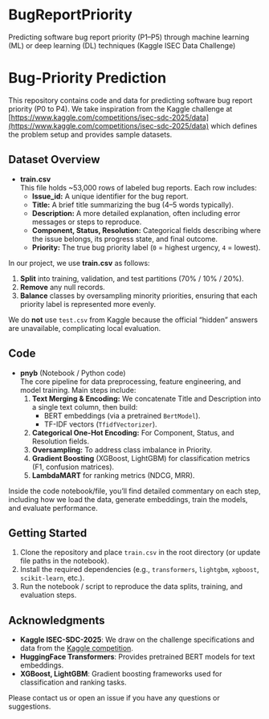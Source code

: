 # BugReportPriority
Predicting software bug report priority (P1–P5) through machine learning (ML) or deep learning (DL) techniques (Kaggle ISEC Data Challenge)
# Bug-Priority Prediction

This repository contains code and data for predicting software bug report priority (P0 to P4). We take inspiration from the Kaggle challenge at [https://www.kaggle.com/competitions/isec-sdc-2025/data](https://www.kaggle.com/competitions/isec-sdc-2025/data) which defines the problem setup and provides sample datasets.

## Dataset Overview

- **train.csv**  
  This file holds ~53,000 rows of labeled bug reports. Each row includes:
  - **Issue_id:** A unique identifier for the bug report.
  - **Title:** A brief title summarizing the bug (4–5 words typically).
  - **Description:** A more detailed explanation, often including error messages or steps to reproduce.
  - **Component, Status, Resolution:** Categorical fields describing where the issue belongs, its progress state, and final outcome.
  - **Priority:** The true bug priority label (`0` = highest urgency, `4` = lowest).  

In our project, we use **train.csv** as follows:
1. **Split** into training, validation, and test partitions (70% / 10% / 20%).
2. **Remove** any null records.
3. **Balance** classes by oversampling minority priorities, ensuring that each priority label is represented more evenly.

We do **not** use `test.csv` from Kaggle because the official “hidden” answers are unavailable, complicating local evaluation.

## Code

- **pnyb** (Notebook / Python code)  
  The core pipeline for data preprocessing, feature engineering, and model training. Main steps include:
  1. **Text Merging & Encoding:** We concatenate Title and Description into a single text column, then build:
     - BERT embeddings (via a pretrained `BertModel`).
     - TF-IDF vectors (`TfidfVectorizer`).
  2. **Categorical One-Hot Encoding:** For Component, Status, and Resolution fields.
  3. **Oversampling:** To address class imbalance in Priority.
  4. **Gradient Boosting** (XGBoost, LightGBM) for classification metrics (F1, confusion matrices).
  5. **LambdaMART** for ranking metrics (NDCG, MRR).

Inside the code notebook/file, you’ll find detailed commentary on each step, including how we load the data, generate embeddings, train the models, and evaluate performance.

## Getting Started

1. Clone the repository and place `train.csv` in the root directory (or update file paths in the notebook).
2. Install the required dependencies (e.g., `transformers`, `lightgbm`, `xgboost`, `scikit-learn`, etc.).
3. Run the notebook / script to reproduce the data splits, training, and evaluation steps.

## Acknowledgments

- **Kaggle ISEC-SDC-2025**: We draw on the challenge specifications and data from the [Kaggle competition](https://www.kaggle.com/competitions/isec-sdc-2025).
- **HuggingFace Transformers**: Provides pretrained BERT models for text embeddings.
- **XGBoost, LightGBM**: Gradient boosting frameworks used for classification and ranking tasks.

Please contact us or open an issue if you have any questions or suggestions.


